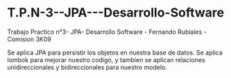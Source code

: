 # T.P.N-3--JPA---Desarrollo-Software
Trabajo Practico n°3- JPA- Desarrollo Software - Fernando Rubiales - Comision 3K09

Se aplica JPA para persistir los objetos en nuestra base de datos. Se aplica lombok para mejorar nuestro codigo, 
y tambien se aplican relaciones unidireccionales y bidireccionales para nuestro modelo.

